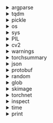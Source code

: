 <details><summary>argparse</summary>

- parse=argparse.ArgumentParser() //创建一个参数解析器  
- parse.add_argument()  //添加解析的参数  
  - 必填的参数 不带前缀的 
  - 选填的参数 '--' or '-' 前缀
  - 参数属性: 
    - name：添加前缀决定是必填还是选填  
    - type：int，float，bool，str  
    - default：默认值   
    - help：帮助信息，描述参数用途  
    - 其他属性不常用，待了解  
- args=parse.parse_args()    //获取并解析录入的参数  
- args.name   //使用参数

</details>

<details><summary>tqdm</summary>

- tqdm(iterator,desc='',unit='') //处理迭代器时，输出处理进度    
  - iterator：迭代器,list等...  
  - desc:描述信息  
  - unit:显示单位名称 'unit/s'  
- 每n个输出一次：  
  ```python
  with tqdm(iterator) as pbar:
    pbar.update(n)  
  ```
- 给进度条添加描述信息:  
  `tqdm(iterator).set_description('')`    
</details>

<details><summary>pickle</summary>

- 用来保存，读取数据,可读性差，所以别人不能看懂,但是效率高  
- pickle.dump(object,file,protocol) //序列化对象到file文件,protocol：0表示文本文件，1表示二进制形式  
- pickle.load(file） //从文件中反序列化对象  
</details>

<details><summary>os</summary>

- os.system(shell脚本)       //Python中执行shell脚本的命令，os.system调用系统shell执行接口  
- os.\_exit()   //直接退出程序，后续代码不会执行，不会抛出异常  
</details>

<details><summary>sys</summary>

- sys.argv[i]  //输入系统的参数，sys.argv[0]通常是执行的程序文件，sys.argv[1:]后是输入程序的参数  
- sys.stdout.write()   //sys.stdout.write(" "）的本质是print(" ", end="")
- sys.exit()  //退出程序，并抛出一个异常：SystemExit可供捕获
</details>

<details><summary>PIL</summary>


</details>

<details><summary>cv2</summary>

图像变换：实质是矩阵运算，图像矩阵\*变换矩阵    
伸缩，平移，旋转，切变（坐标轴旋转角度不同时的旋转）：可用仿射变换矩阵表示  
图像深度变换：投影变换或又叫透视变换  
图像变换实现的思路：1 先得到变换矩阵（可手工或通过函数得到） 2进行图像变换  
- cv2.getRotationMatrix2D()//旋转矩阵  
  - point,旋转中心坐标  
  - angle in degrees,旋转角度  
  - scale，伸缩尺寸  
- cv2.getAffineTransform()//仿射变换矩阵   
  - (point,point,point)//转换之前三个点  
  - (point,point,point)//转换之前三个点  
  - 得到平面上的仿射变换矩阵：2\*3矩阵  
- cv2.getPerspectiveTransform()//透视变换矩阵  
  - (point,point,point,point)//转换之前四个点  
  - (point,point,point,point)//转换之前四个点  
  - 得到透视变换矩阵：3\*3矩阵  
- cv2.warpAffine()//放射变换，返回变换后矩阵   
  - src,源图像  
  - matrix，变换矩阵  
  - size，输出尺寸  
  - interpolation,插值方法  
  - bordertype,填充方式  
  - bordervalue，填充值(常量填充时使用)    
- cv2.warpPerspective()//透视变换  
  - src,源图像  
  - matrix,变换矩阵  
  - size,输出尺寸  
  - interpolation,插值方法  
  - bordermode,边界填充方式  
  - borderValue，填充值(常量填充时使用)  
- cv2.resize(src,(rows,cols),interpolation)
  - src,源图像  
  - size,尺寸  
  - interpolation,插值方法,cv2.INTER_NEAREST,cv2.INTER_LINEAR,cv2.INTER_CUBIC  
</details>

<details><summary>warnings</summary>

warnings.warn('')//发出警告，但是不影响程序执行  
</details>
 
<details><summary>torchsummary</summary>

summary(model,inputsize()) //输出模型结构及相关参数统计，改善交互性  
</details>

<details><summary>json</summary>


</details>
</details>

<details><summary>protobuf</summary>


</details>
<details><summary>random</summary>

```
import random
result1=random.random() #随机生成一个浮点数[0,1)
result2=random.randint(1, 10) #产生1-10的一个随机整数
result3=random.uniform(1.1, 2.1) #产生1.1-2.2之间的随机浮点数
result4=random.choice("python")  #参数是一个可以迭代的类型，从参数中随机选一个元素
result5=random.randrange(1,50,2) #随机产生1-50，间隔为2随机整数

test_list=[1,2,3,4,5]
random.shuffle(test_list) #需要注意的是这个操作是在原来参数的基础上操作的，不会返回新的数据
```
</details>

<details><summary>glob</summary>
  
glob是python自带的一个文件操作相关模块，用它可以查找符合自己目的文件，类死于Windows下的文件搜索，支持通配符操作。
“\*”：代表0个或者多个字符；  
“？”：代表一个字符；  
“[]”：匹配指定范围内的字符，如[0-9]匹配数字；主要有以下2个主要方法。    
- glob.glob  
  返回所有匹配文件的路径列表(list)；只搜索当前文件夹，不会搜索文件夹中的子文件夹。  
  参数为路径字符串(绝对路径 or 相对路径)  
  ```python
  import glob
  glob.glob('*.txt')    #这里就是获取此文件的路径下所有的txt文件并返回一个list。如QQ.txt、44.txt
  glob.glob('glob_?.png')    #这里就是获取路径下所有的 glob_().png文件并返回一个list，如：glob_1.png\glob_q.png
  glob.glob('glob_[0-9].png')    #这里就是获取次路径下下划线后面数字是-0-9的文件并返回为一个list
  glob.glob('glob_[0-9].*')    #这里就是获取路径下所有文件名为glob_(0-9范围内)的所有文件
  ```
- glob.iglob
  返回的是迭代器，其他与glob.glob()相同。
  ```python 
  import glob
  file_name = glob.iglob('*.png')
  print(file_name)
  for png in file_name:
      print(png)
  ```
</details>

<details><summary>skimage</summary>
  
- skimage.io  
  - io.imread('')  
  - io.imshow(img)  
  - io.imsave('',img)  
</details>

<details><summary>torchnet</summary>
  
  
</details>

<details><summary>inspect</summary>
  
用来获取对象或方法的的信息。  
inspect.getsource(object)//输出对象的源代码?
inspect.getmembers(object,predicate=None)//获取对象的属性，predicate可以设置筛选条件，以元组为元素的列表返回  
</details>

<details><summary>time</summary>
  
 ```python
 import time
 time.time()  //获取当前时间戳，秒为单位，有多位小数  
 time.sleep()   //延时多少秒
 ```
 </details>
 
 <details><summary>print</summary>
  
  ```python
  格式化输出1：
  print('example :%d ,%.2f'%(10,21.323))
  格式化输出2:
  print('exmaple :{},{:.2f}'.format(10,21.323))   //以后多使用这种新形势  
  print("\r{:^3.0f}%[{}->{}]{:.2f}s".format(c,a,b,dur),end='')   //输出进度条示例 注意'\r 和end=' '的使用  
  ```
